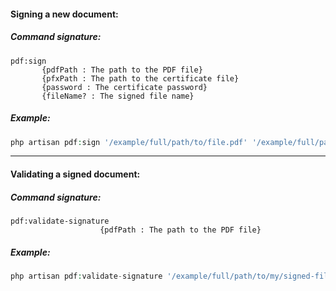 #### Signing a new document:
##### Command signature:
```Shell
pdf:sign
       {pdfPath : The path to the PDF file}
       {pfxPath : The path to the certificate file}
       {password : The certificate password}
       {fileName? : The signed file name}
```

##### Example:
```PHP
php artisan pdf:sign '/example/full/path/to/file.pdf' '/example/full/path/to/certificate.pfx' 'password123' 'MySignedFileName'
```
<hr />

#### Validating a signed document:
##### Command signature:
```Shell
pdf:validate-signature
                    {pdfPath : The path to the PDF file}
```

##### Example:
```PHP
php artisan pdf:validate-signature '/example/full/path/to/my/signed-file.pdf'
```
